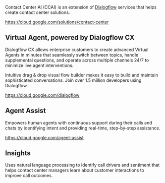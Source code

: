 Contact Center AI (CCAI) is an extension of [Dialogflow](https://cloud.google.com/dialogflow/docs) services that helps create contact center solutions.

https://cloud.google.com/solutions/contact-center

## Virtual Agent, powered by Dialogflow CX

Dialogflow CX allows enterprise customers to create advanced Virtual Agents in minutes that seamlessly switch between topics, handle supplemental questions, and operate across multiple channels 24/7 to minimize live agent interventions.

Intuitive drag & drop visual flow builder makes it easy to build and maintain sophisticated conversations. Join over 1.5 million developers using Dialogflow.

https://cloud.google.com/dialogflow

## Agent Assist

Empowers human agents with continuous support during their calls and chats by identifying intent and providing real-time, step-by-step assistance.


https://cloud.google.com/agent-assist


## Insights

Uses natural language processing to identify call drivers and sentiment that helps contact center managers learn about customer interactions to improve call outcomes.


